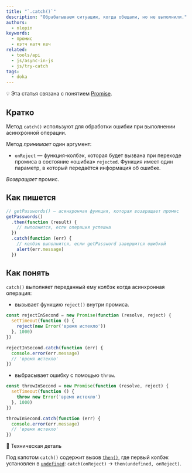 ```yaml
---
title: "`.catch()`"
description: "Обрабатываем ситуации, когда обещали, но не выполнили."
authors:
  - nlopin
keywords:
  - промис
  - кэтч катч кеч
related:
  - tools/api
  - js/async-in-js
  - js/try-catch
tags:
  - doka
---
```


<aside>

💡 Эта статья связана с понятием [Promise](/js/promise/).

</aside>

## Кратко

Метод `catch()` используют для обработки ошибки при выполнении асинхронной операции.

Метод _принимает_ один аргумент:

- `onReject` — функция-колбэк, которая будет вызвана при переходе промиса в состояние «ошибка» `rejected`. Функция имеет один параметр, в который передаётся информация об ошибке.

_Возвращает_ промис.

## Как пишется

```js
// getPasswords() — асинхронная функция, которая возвращает промис
getPasswords()
  .then(function (result) {
    // выполнится, если операция успешна
  })
  .catch(function (err) {
    // колбэк выполнится, если getPassword завершится ошибкой
    alert(err.message)
  })
```

## Как понять

`catch()` выполняет переданный ему колбэк когда асинхронная операция:

- вызывает функцию `reject()` внутри промиса.

```js
const rejectInSecond = new Promise(function (resolve, reject) {
  setTimeout(function () {
    reject(new Error('время истекло'))
  }, 1000)
})

rejectInSecond.catch(function (err) {
  console.error(err.message)
  // 'время истекло'
})
```

- выбрасывает ошибку с помощью `throw`.

```js
const throwInSecond = new Promise(function (resolve, reject) {
  setTimeout(function () {
    throw new Error('время истекло')
  }, 1000)
})

throwInSecond.catch(function (err) {
  console.error(err.message)
  // 'время истекло'
})
```

🔧 Техническая деталь

Под капотом `catch()` содержит вызов [`then()`](/js/promise-then/), где первый колбэк установлен в [`undefined`](/js/undefined/): `catch(onReject)` → `then(undefined, onReject)`.

